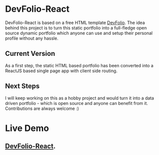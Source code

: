 # DevFolio-React

DevFolio-React is based on a free HTML template [DevFolio](https://bootstrapmade.com/devfolio-bootstrap-portfolio-html-template/).
The idea behind this project is to turn this static portfolio into a full-fledge open source dynamic portfolio which anyone can use and setup their personal profile without any hassle.

## Current Version

As a first step, the static HTML based portfolio has been converted into a ReactJS based single page app with client side routing. 

## Next Steps
I will keep working on this as a hobby project and would turn it into a data driven portfolio - which is open source and anyone can benefit from it. Contributions are always welcome :) 

# Live Demo
## [DevFolio-React](https://umerkb.github.io/dev-folio-react/).
